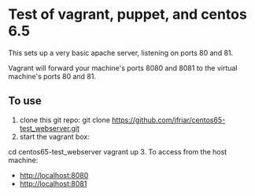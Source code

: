 # Test of vagrant, puppet, and centos 6.5 #

This sets up a very basic apache server, listening on
ports 80 and 81.

Vagrant will forward your machine's ports 8080 and 8081 to
the virtual machine's ports 80 and 81.

## To use ##

1. clone this git repo: git clone https://github.com/jfriar/centos65-test_webserver.git
2. start the vagrant box:

cd centos65-test_webserver
vagrant up
3. To access from the host machine:

- [http://localhost:8080](http://localhost:8080)
- [http://localhost:8081](http://localhost:8081)


